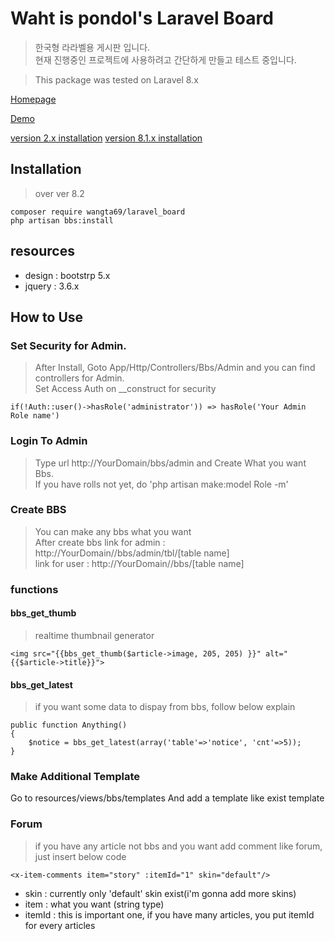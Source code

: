 # Waht is pondol's Laravel Board

> 한국형 라라벨용 게시판 입니다. <br />
현재 진행중인 프로젝트에 사용하려고 간단하게 만들고 테스트 중입니다. <br />
 
> This package was tested on Laravel 8.x


[Homepage](https://www.onstory.fun/doc/programming/laravel/package.laravelboard)

[Demo](https://www.onstory.fun/community)

[version 2.x installation](./documents/5.x.md)
[version 8.1.x installation](./documents/8.1.x.md)




## Installation
> over ver 8.2 
```
composer require wangta69/laravel_board
php artisan bbs:install
```

## resources
- design : bootstrp 5.x
- jquery : 3.6.x


<!-- breeze install
```
composer require laravel/breeze:1.9.2   // 라라벨 8.x 일경우
php artisan breeze:install
``` -->


## How to Use
### Set Security for Admin.
> After Install, Goto App/Http/Controllers/Bbs/Admin and you can find controllers for Admin.<br>
Set Access Auth on __construct for security <br>
```
if(!Auth::user()->hasRole('administrator')) => hasRole('Your Admin Role name')
```

### Login To Admin
> Type url http://YourDomain/bbs/admin and Create What you want Bbs.  <br />
If you have rolls not yet,  do 'php artisan make:model Role -m' <br />

### Create BBS 
> You can make any bbs what you want <br>
> After create bbs link for admin : http://YourDomain//bbs/admin/tbl/[table name] <br>
> link for user : http://YourDomain//bbs/[table name] <br>

### functions
#### bbs_get_thumb
> realtime thumbnail generator
```
<img src="{{bbs_get_thumb($article->image, 205, 205) }}" alt="{{$article->title}}">
```
#### bbs_get_latest
> if you want some data to dispay from bbs, follow below explain 
```
public function Anything()
{
	$notice = bbs_get_latest(array('table'=>'notice', 'cnt'=>5));
}
```

### Make Additional Template
Go to resources/views/bbs/templates And add a template like exist template


### Forum
> if you have any article not bbs and you want add comment like forum, just insert below code
```
<x-item-comments item="story" :itemId="1" skin="default"/>
```
- skin : currently only 'default' skin exist(i'm gonna add more skins)
- item : what you want (string type)
- itemId : this is important one, if you have many articles, you put itemId for every articles

